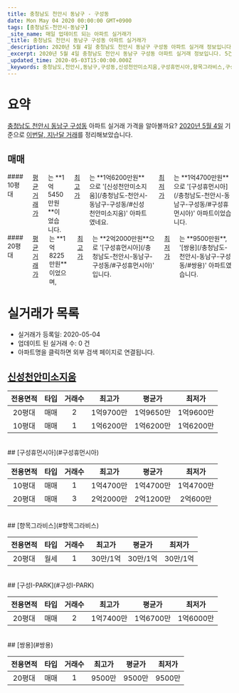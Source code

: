 ```yaml
---
title: 충청남도 천안시 동남구 - 구성동
date: Mon May 04 2020 00:00:00 GMT+0900
tags: [충청남도-천안시-동남구]
_site_name: 매일 업데이트 되는 아파트 실거래가
_title: 충청남도 천안시 동남구 구성동 아파트 실거래가
_description: 2020년 5월 4일 충청남도 천안시 동남구 구성동 아파트 실거래 정보입니다. 5건 아파트 정보가 있습니다.
_excerpt: 2020년 5월 4일 충청남도 천안시 동남구 구성동 아파트 실거래 정보입니다. 5건 아파트 정보가 있습니다.
_updated_time: 2020-05-03T15:00:00.000Z
_keywords: 충청남도,천안시,동남구,구성동,신성천안미소지움,구성휴먼시아,향목그라비스,구성I-PARK,쌍용
---
```





# 요약
<ins>충청남도 천안시 동남구 구성동</ins> 아파트 실거래 가격을 알아볼까요? <ins>2020년 5월 4일</ins> 기준으로 <ins>이번달, 지난달 거래</ins>를 정리해보았습니다.

## 매매
<div class="container">
<div class="six columns" markdown="1">
#### 10평대
<ins>평균 거래가</ins>는 **1억5450만원**이었습니다. <ins>최고가</ins>는 **1억6200만원**으로 '[신성천안미소지움](/충청남도-천안시-동남구-구성동/#신성천안미소지움)' 아파트였네요. <ins>최저가</ins>는 **1억4700만원**으로 '[구성휴먼시아](/충청남도-천안시-동남구-구성동/#구성휴먼시아)' 아파트이었습니다.
</div>
<div class="six columns" markdown="1">
#### 20평대
<ins>평균 거래가</ins>는 **1억8225만원**이었으며, <ins>최고가</ins>는 **2억2000만원**으로 '[구성휴먼시아](/충청남도-천안시-동남구-구성동/#구성휴먼시아)' 입니다. <ins>최저가</ins>는 **9500만원**, '[쌍용](/충청남도-천안시-동남구-구성동/#쌍용)' 아파트였습니다.
</div>
</div>



# 실거래가 목록
- 실거래가 등록일: 2020-05-04
- 업데이트 된 실거래 수: 0 건
- 아파트명을 클릭하면 외부 검색 페이지로 연결됩니다.

## [신성천안미소지움](#신성천안미소지움)

|전용면적|타입|거래수|최고가|평균가|최저가|
|:---:|:---:|:---:|:---:|:---:|:---:|
|20평대|<span class="deal-type-1">매매</span>|2|1억9700만|1억9650만|1억9600만|
|10평대|<span class="deal-type-1">매매</span>|1|1억6200만|1억6200만|1억6200만|

<br/>
## [구성휴먼시아](#구성휴먼시아)

|전용면적|타입|거래수|최고가|평균가|최저가|
|:---:|:---:|:---:|:---:|:---:|:---:|
|10평대|<span class="deal-type-1">매매</span>|1|1억4700만|1억4700만|1억4700만|
|20평대|<span class="deal-type-1">매매</span>|3|2억2000만|2억1200만|2억600만|

<br/>
## [향목그라비스](#향목그라비스)

|전용면적|타입|거래수|최고가|평균가|최저가|
|:---:|:---:|:---:|:---:|:---:|:---:|
|20평대|<span class="deal-type-3">월세</span>|1|30만/1억|30만/1억|30만/1억|

<br/>
## [구성I-PARK](#구성I-PARK)

|전용면적|타입|거래수|최고가|평균가|최저가|
|:---:|:---:|:---:|:---:|:---:|:---:|
|20평대|<span class="deal-type-1">매매</span>|2|1억7400만|1억6700만|1억6000만|

<br/>
## [쌍용](#쌍용)

|전용면적|타입|거래수|최고가|평균가|최저가|
|:---:|:---:|:---:|:---:|:---:|:---:|
|20평대|<span class="deal-type-1">매매</span>|1|9500만|9500만|9500만|

<br/>



